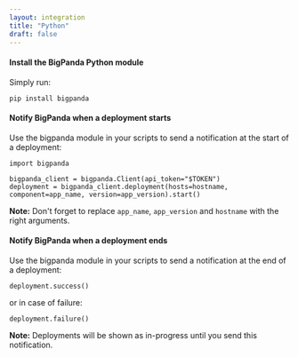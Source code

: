 ```yaml
---
layout: integration 
title: "Python"
draft: false
---
```


#### Install the BigPanda Python module
Simply run:

    pip install bigpanda

<!-- section-separator -->

#### Notify BigPanda when a deployment starts
Use the bigpanda module in your scripts to send a notification at the start of a deployment:

    import bigpanda

    bigpanda_client = bigpanda.Client(api_token="$TOKEN")
    deployment = bigpanda_client.deployment(hosts=hostname, component=app_name, version=app_version).start()

**Note:** Don't forget to replace `app_name`, `app_version` and `hostname` with the right arguments.

<!-- section-separator -->

#### Notify BigPanda when a deployment ends
Use the bigpanda module in your scripts to send a notification at the end of a deployment:

    deployment.success()

or in case of failure:
    
    deployment.failure()

**Note:** Deployments will be shown as in-progress until you send this notification.
